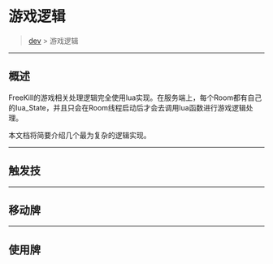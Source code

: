 # 游戏逻辑

> [dev](./index.md) > 游戏逻辑

___

## 概述

FreeKill的游戏相关处理逻辑完全使用lua实现。在服务端上，每个Room都有自己的lua_State，并且只会在Room线程启动后才会去调用lua函数进行游戏逻辑处理。

本文档将简要介绍几个最为复杂的逻辑实现。

___

## 触发技

___

## 移动牌

___

## 使用牌
